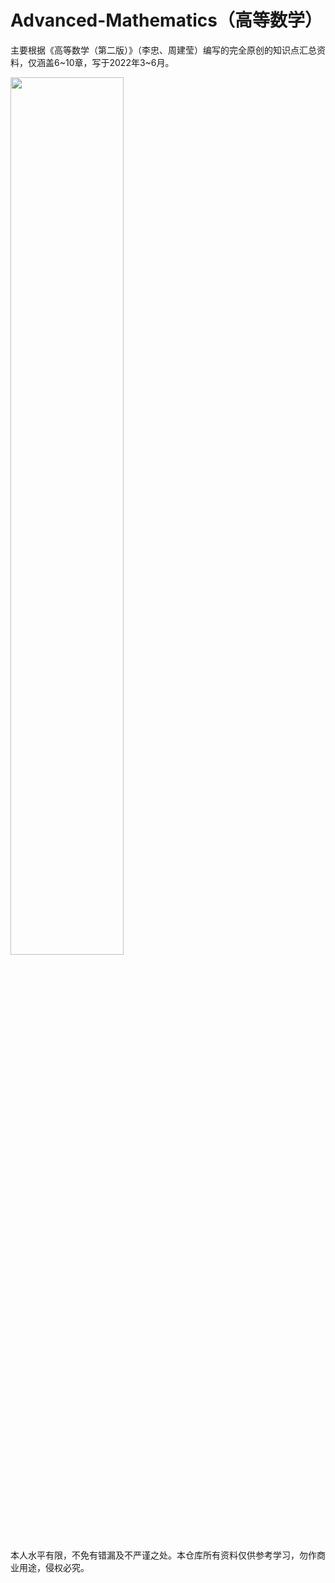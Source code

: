 # Advanced-Mathematics（高等数学）
主要根据《高等数学（第二版）》（李忠、周建莹）编写的完全原创的知识点汇总资料，仅涵盖6\~10章，写于2022年3\~6月。

<img src=https://user-images.githubusercontent.com/107938588/174832400-0e94840a-f659-42a8-a21d-c2a5ec5651e6.JPG width=60% />

本人水平有限，不免有错漏及不严谨之处。本仓库所有资料仅供参考学习，勿作商业用途，侵权必究。

